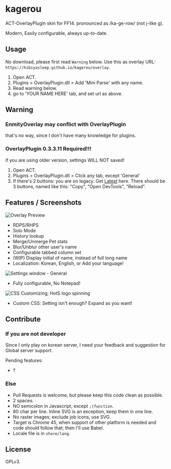 # kagerou

ACT-OverlayPlugin skin for FF14. pronounced as /ka-ge-row/ (not j-like g).

Modern, Easily configurable, always up-to-date.


## Usage

No download, please first read `Warning` below.
Use this as overlay URL: `https://hibiyasleep.github.io/kagerou/overlay`.

1. Open ACT.
2. Plugins > OverlayPlugin.dll > Add 'Mini Parse' with any name.
3. Read warning below.
4. go to 'YOUR NAME HERE' tab, and set url as above.

## Warning

### EnmityOverlay may conflict with OverlayPlugin

that's no way, since I don't have many knowledge for plugins.

### **OverlayPlugin 0.3.3.11** Required!!!

if you are using older version, settings WILL NOT saved!

1. Open ACT.
2. Plugins > OverlayPlugin.dll > Click any tab, except 'General'
3. If there's 2 buttons: you are on legacy. Get [Latest](https://github.com/hibiyasleep/OverlayPlugin/releases/tag/0.3.3.11) here.
   There should be 3 buttons, named like this: "Copy", "Open DevTools", "Reload".

## Features / Screenshots

![Overlay Preview](https://d.hibiya.moe/obZ.png)

* RDPS/RHPS
* Solo Mode
* History lookup
* Merge/Unmerge Pet stats
* Blur/Unblur other user's name
* Configurable tabbed column set
* (WIP) Display initial of name, instead of full long name
* Localization: Korean, English, or Add your language!

![Settings window - General](https://d.hibiya.moe/zLm.png)

* Fully configurable, No Notepad!

![CSS Customizing; HotS logo spinning](https://d.hibiya.moe/rne.png)

* Custom CSS: Setting isn't enough? Expand as you want!

## Contribute

### If you are not developer

Since I only play on korean server, I need your feedback and suggestion for
Global server support.

Pending features:

* ?

### Else

* Pull Requests is welcome, but please keep this code clean as possible.
* 2 spaces.
* NO semicolon in Javascript, except `;(function`.
* 80 char per line. Inline SVG is an exception, keep them in one line.
* No raster images; exclude job icons, use SVG.
* Target is Chrome 45, when support of other platform is needed and code should
  follow that; then I'll use Babel.
* Locale file is in `share/lang`.

## License

GPLv3.
